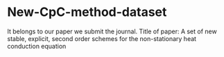 # New-CpC-method-dataset
It belongs to our paper we submit the journal.
Title of paper: A set of new stable, explicit, second order schemes for the non-stationary heat conduction equation
